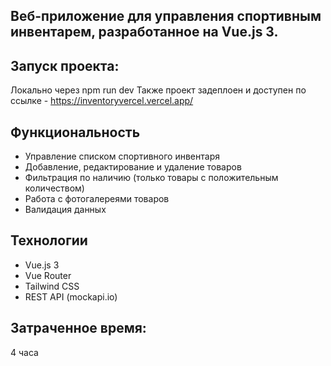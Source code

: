 ## Веб-приложение для управления спортивным инвентарем, разработанное на Vue.js 3.

## Запуск проекта:

Локально через npm run dev
Также проект задеплоен и доступен по ссылке - https://inventoryvercel.vercel.app/

## Функциональность

- Управление списком спортивного инвентаря
- Добавление, редактирование и удаление товаров
- Фильтрация по наличию (только товары с положительным количеством)
- Работа с фотогалереями товаров
- Валидация данных

## Технологии

- Vue.js 3
- Vue Router
- Tailwind CSS
- REST API (mockapi.io)

## Затраченное время: 
4 часа
